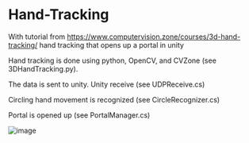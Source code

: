 # Hand-Tracking
With tutorial from https://www.computervision.zone/courses/3d-hand-tracking/ 
hand tracking that opens up a portal in unity

Hand tracking is done using python, OpenCV, and CVZone (see 3DHandTracking.py). 

The data is sent to unity. Unity receive (see UDPReceive.cs)

Circling hand movement is recognized (see CircleRecognizer.cs)

Portal is opened up (see PortalManager.cs)

![image](https://github.com/tengkoku/Hand-Tracking/assets/148973550/7fd27f94-6afa-40c0-8db0-1c9406b4f9e9)
